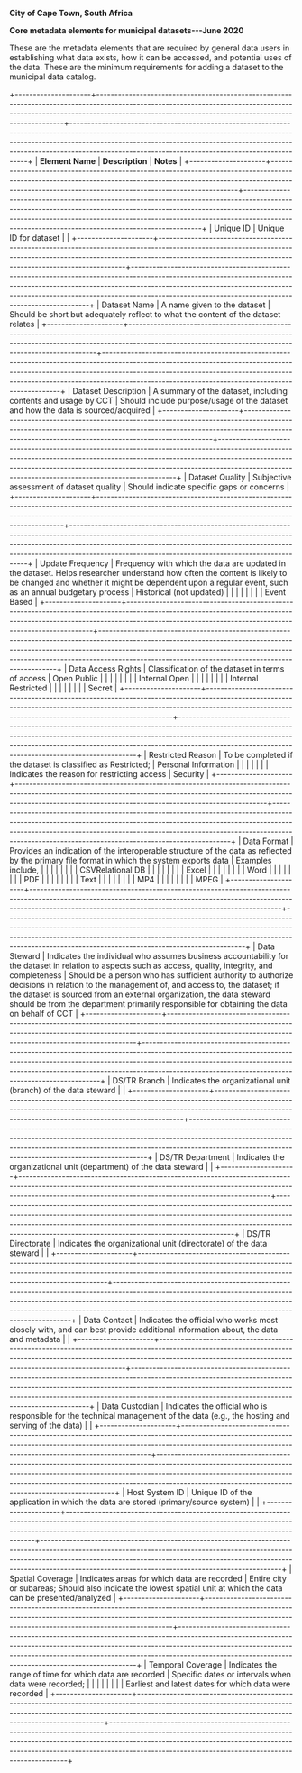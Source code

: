 **City of Cape Town, South Africa**

**Core metadata elements for municipal datasets---June 2020**

These are the metadata elements that are required by general data users in establishing what data exists, how it can be accessed, and potential uses of the data. These are the minimum requirements for adding a dataset to the municipal data catalog.

+---------------------+---------------------------------------------------------------------------------------------------------------------------------------------------------------------------------------------------------------------------------+------------------------------------------------------------------------------------------------------------------------------------------------------------------------------------------------------------------------------------------------------------------------------------------------------------+
| **Element Name**    | **Description**                                                                                                                                                                                                                 | **Notes**                                                                                                                                                                                                                                                                                                  |
+---------------------+---------------------------------------------------------------------------------------------------------------------------------------------------------------------------------------------------------------------------------+------------------------------------------------------------------------------------------------------------------------------------------------------------------------------------------------------------------------------------------------------------------------------------------------------------+
| Unique ID           | Unique ID for dataset                                                                                                                                                                                                           |                                                                                                                                                                                                                                                                                                            |
+---------------------+---------------------------------------------------------------------------------------------------------------------------------------------------------------------------------------------------------------------------------+------------------------------------------------------------------------------------------------------------------------------------------------------------------------------------------------------------------------------------------------------------------------------------------------------------+
| Dataset Name        | A name given to the dataset                                                                                                                                                                                                     | Should be short but adequately reflect to what the content of the dataset relates                                                                                                                                                                                                                          |
+---------------------+---------------------------------------------------------------------------------------------------------------------------------------------------------------------------------------------------------------------------------+------------------------------------------------------------------------------------------------------------------------------------------------------------------------------------------------------------------------------------------------------------------------------------------------------------+
| Dataset Description | A summary of the dataset, including contents and usage by CCT                                                                                                                                                                   | Should include purpose/usage of the dataset and how the data is sourced/acquired                                                                                                                                                                                                                           |
+---------------------+---------------------------------------------------------------------------------------------------------------------------------------------------------------------------------------------------------------------------------+------------------------------------------------------------------------------------------------------------------------------------------------------------------------------------------------------------------------------------------------------------------------------------------------------------+
| Dataset Quality     | Subjective assessment of dataset quality                                                                                                                                                                                        | Should indicate specific gaps or concerns                                                                                                                                                                                                                                                                  |
+---------------------+---------------------------------------------------------------------------------------------------------------------------------------------------------------------------------------------------------------------------------+------------------------------------------------------------------------------------------------------------------------------------------------------------------------------------------------------------------------------------------------------------------------------------------------------------+
| Update Frequency    | Frequency with which the data are updated in the dataset. Helps researcher understand how often the content is likely to be changed and whether it might be dependent upon a regular event, such as an annual budgetary process | Historical (not updated)                                                                                                                                                                                                                                                                                   |
|                     |                                                                                                                                                                                                                                 |                                                                                                                                                                                                                                                                                                            |
|                     |                                                                                                                                                                                                                                 | Event Based                                                                                                                                                                                                                                                                                                |
+---------------------+---------------------------------------------------------------------------------------------------------------------------------------------------------------------------------------------------------------------------------+------------------------------------------------------------------------------------------------------------------------------------------------------------------------------------------------------------------------------------------------------------------------------------------------------------+
| Data Access Rights  | Classification of the dataset in terms of access                                                                                                                                                                                | Open Public                                                                                                                                                                                                                                                                                                |
|                     |                                                                                                                                                                                                                                 |                                                                                                                                                                                                                                                                                                            |
|                     |                                                                                                                                                                                                                                 | Internal Open                                                                                                                                                                                                                                                                                              |
|                     |                                                                                                                                                                                                                                 |                                                                                                                                                                                                                                                                                                            |
|                     |                                                                                                                                                                                                                                 | Internal Restricted                                                                                                                                                                                                                                                                                        |
|                     |                                                                                                                                                                                                                                 |                                                                                                                                                                                                                                                                                                            |
|                     |                                                                                                                                                                                                                                 | Secret                                                                                                                                                                                                                                                                                                     |
+---------------------+---------------------------------------------------------------------------------------------------------------------------------------------------------------------------------------------------------------------------------+------------------------------------------------------------------------------------------------------------------------------------------------------------------------------------------------------------------------------------------------------------------------------------------------------------+
| Restricted Reason   | To be completed if the dataset is classified as Restricted;                                                                                                                                                                     | Personal Information                                                                                                                                                                                                                                                                                       |
|                     |                                                                                                                                                                                                                                 |                                                                                                                                                                                                                                                                                                            |
|                     | Indicates the reason for restricting access                                                                                                                                                                                     | Security                                                                                                                                                                                                                                                                                                   |
+---------------------+---------------------------------------------------------------------------------------------------------------------------------------------------------------------------------------------------------------------------------+------------------------------------------------------------------------------------------------------------------------------------------------------------------------------------------------------------------------------------------------------------------------------------------------------------+
| Data Format         | Provides an indication of the interoperable structure of the data as reflected by the primary file format in which the system exports data                                                                                      | Examples include,                                                                                                                                                                                                                                                                                          |
|                     |                                                                                                                                                                                                                                 |                                                                                                                                                                                                                                                                                                            |
|                     |                                                                                                                                                                                                                                 | CSVRelational DB                                                                                                                                                                                                                                                                                           |
|                     |                                                                                                                                                                                                                                 |                                                                                                                                                                                                                                                                                                            |
|                     |                                                                                                                                                                                                                                 | Excel                                                                                                                                                                                                                                                                                                      |
|                     |                                                                                                                                                                                                                                 |                                                                                                                                                                                                                                                                                                            |
|                     |                                                                                                                                                                                                                                 | Word                                                                                                                                                                                                                                                                                                       |
|                     |                                                                                                                                                                                                                                 |                                                                                                                                                                                                                                                                                                            |
|                     |                                                                                                                                                                                                                                 | PDF                                                                                                                                                                                                                                                                                                        |
|                     |                                                                                                                                                                                                                                 |                                                                                                                                                                                                                                                                                                            |
|                     |                                                                                                                                                                                                                                 | Text                                                                                                                                                                                                                                                                                                       |
|                     |                                                                                                                                                                                                                                 |                                                                                                                                                                                                                                                                                                            |
|                     |                                                                                                                                                                                                                                 | MP4                                                                                                                                                                                                                                                                                                        |
|                     |                                                                                                                                                                                                                                 |                                                                                                                                                                                                                                                                                                            |
|                     |                                                                                                                                                                                                                                 | MPEG                                                                                                                                                                                                                                                                                                       |
+---------------------+---------------------------------------------------------------------------------------------------------------------------------------------------------------------------------------------------------------------------------+------------------------------------------------------------------------------------------------------------------------------------------------------------------------------------------------------------------------------------------------------------------------------------------------------------+
| Data Steward        | Indicates the individual who assumes business accountability for the dataset in relation to aspects such as access, quality, integrity, and completeness                                                                        | Should be a person who has sufficient authority to authorize decisions in relation to the management of, and access to, the dataset; if the dataset is sourced from an external organization, the data steward should be from the department primarily responsible for obtaining the data on behalf of CCT |
+---------------------+---------------------------------------------------------------------------------------------------------------------------------------------------------------------------------------------------------------------------------+------------------------------------------------------------------------------------------------------------------------------------------------------------------------------------------------------------------------------------------------------------------------------------------------------------+
| DS/TR Branch        | Indicates the organizational unit (branch) of the data steward                                                                                                                                                                  |                                                                                                                                                                                                                                                                                                            |
+---------------------+---------------------------------------------------------------------------------------------------------------------------------------------------------------------------------------------------------------------------------+------------------------------------------------------------------------------------------------------------------------------------------------------------------------------------------------------------------------------------------------------------------------------------------------------------+
| DS/TR Department    | Indicates the organizational unit (department) of the data steward                                                                                                                                                              |                                                                                                                                                                                                                                                                                                            |
+---------------------+---------------------------------------------------------------------------------------------------------------------------------------------------------------------------------------------------------------------------------+------------------------------------------------------------------------------------------------------------------------------------------------------------------------------------------------------------------------------------------------------------------------------------------------------------+
| DS/TR Directorate   | Indicates the organizational unit (directorate) of the data steward                                                                                                                                                             |                                                                                                                                                                                                                                                                                                            |
+---------------------+---------------------------------------------------------------------------------------------------------------------------------------------------------------------------------------------------------------------------------+------------------------------------------------------------------------------------------------------------------------------------------------------------------------------------------------------------------------------------------------------------------------------------------------------------+
| Data Contact        | Indicates the official who works most closely with, and can best provide additional information about, the data and metadata                                                                                                    |                                                                                                                                                                                                                                                                                                            |
+---------------------+---------------------------------------------------------------------------------------------------------------------------------------------------------------------------------------------------------------------------------+------------------------------------------------------------------------------------------------------------------------------------------------------------------------------------------------------------------------------------------------------------------------------------------------------------+
| Data Custodian      | Indicates the official who is responsible for the technical management of the data (e.g., the hosting and serving of the data)                                                                                                  |                                                                                                                                                                                                                                                                                                            |
+---------------------+---------------------------------------------------------------------------------------------------------------------------------------------------------------------------------------------------------------------------------+------------------------------------------------------------------------------------------------------------------------------------------------------------------------------------------------------------------------------------------------------------------------------------------------------------+
| Host System ID      | Unique ID of the application in which the data are stored (primary/source system)                                                                                                                                               |                                                                                                                                                                                                                                                                                                            |
+---------------------+---------------------------------------------------------------------------------------------------------------------------------------------------------------------------------------------------------------------------------+------------------------------------------------------------------------------------------------------------------------------------------------------------------------------------------------------------------------------------------------------------------------------------------------------------+
| Spatial Coverage    | Indicates areas for which data are recorded                                                                                                                                                                                     | Entire city or subareas; Should also indicate the lowest spatial unit at which the data can be presented/analyzed                                                                                                                                                                                          |
+---------------------+---------------------------------------------------------------------------------------------------------------------------------------------------------------------------------------------------------------------------------+------------------------------------------------------------------------------------------------------------------------------------------------------------------------------------------------------------------------------------------------------------------------------------------------------------+
| Temporal Coverage   | Indicates the range of time for which data are recorded                                                                                                                                                                         | Specific dates or intervals when data were recorded;                                                                                                                                                                                                                                                       |
|                     |                                                                                                                                                                                                                                 |                                                                                                                                                                                                                                                                                                            |
|                     |                                                                                                                                                                                                                                 | Earliest and latest dates for which data were recorded                                                                                                                                                                                                                                                     |
+---------------------+---------------------------------------------------------------------------------------------------------------------------------------------------------------------------------------------------------------------------------+------------------------------------------------------------------------------------------------------------------------------------------------------------------------------------------------------------------------------------------------------------------------------------------------------------+
